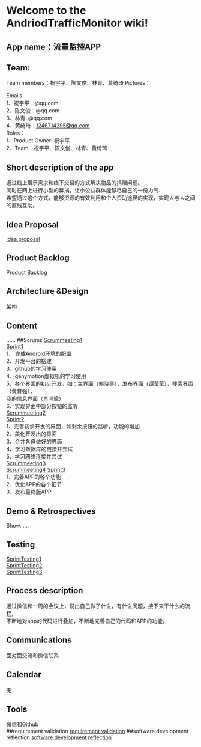 # Welcome to the AndriodTrafficMonitor wiki!
## App name：流量监控APP
## Team: 
Team members：祝宇平、陈文俊、林青、黄绮琦 
Pictures：  
  
Emails：  
1、祝宇平：@qq.com  
2、陈文俊：@qq.com  
3、林青: @qq.com  
4、黄绮琦：1246714295@qq.com  
Roles：  
1、Product Owner: 祝宇平   
2、Team：祝宇平、陈文俊、林青、黄绮琦 

## Short description of the app
通过线上展示需求和线下交易的方式解决物品的捐赠问题。  
同时在网上进行小型的募捐，让小公益群体能够尽自己的一份力气.  
希望通过这个方式，能够资源的有效利用和个人资助途径的实现，实现人与人之间的直线互助。  
	
## Idea Proposal
[idea proposal](http://pan.baidu.com/s/1jGpQ4BG )
## Product Backlog
[Product Backlog](https://github.com/zxluan/youni/wiki/Product-backlog)
## Architecture &Design
[架构](http://ww2.sinaimg.cn/bmiddle/88c34061gw1exhex9nss0j20s80l2jtj.jpg)
## Content
……
##Scrums
[Scrummeeting1](http://pan.baidu.com/s/1mg6bShU)  
[Sprint1](http://pan.baidu.com/s/1kT5xXp9)  
1、 完成Android环境的配置  
2、开发平台的搭建  
3、github的学习使用  
4、genymotion虚拟机的学习使用  
5、各个界面的初步开发，如：主界面（郑晓銮），发布界面（谭莹莹），搜索界面（黄育强），  
                         我的信息界面（肖鸿瑜）  
6、实现界面中部分按钮的监听   
[Scrummeeting2](http://pan.baidu.com/s/1bn6usgv)  
[Sprint2](http://pan.baidu.com/s/1mg2Eh1Q)  
1、完善初步开发的界面，如剩余按钮的监听，功能的增加  
2、美化开发出的界面  
3、合并各自做好的界面  
4、学习数据库的链接并尝试  
5、学习网络连接并尝试     
[Scrummeeting3](http://pan.baidu.com/s/1sjsu5EP)  
[Scrummeeting4](https://github.com/zxluan/youni/wiki/Scrummeting4)
[Sprint3](http://pan.baidu.com/s/1mgvS5NM)  
1、完善APP的各个功能  
2、优化APP的各个细节  
3、发布最终版APP  
## Demo & Retrospectives
Show……  
## Testing  
[SprintTesting1](https://github.com/zxluan/youni/wiki/SprintTesting1)  
[SprintTesting2](https://github.com/zxluan/youni/wiki/SprintTesting2)   
[SprintTesting3](https://github.com/zxluan/youni/wiki/SprintTesting3)  
## Process description
通过微信和一周的会议上，说出自己做了什么，有什么问题，接下来干什么的流程,  
不断地对app的代码进行叠加，不断地完善自己的代码和APP的功能。  
## Communications
面对面交流和微信联系  
## Calendar 
无  
## Tools
微信和Github  
##requirement validation
[requirement validation](https://github.com/zxluan/youni/wiki/requirement-validation)
##software development reflection
[software development reflection](https://github.com/zxluan/youni/wiki/software-development-reflection)